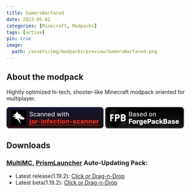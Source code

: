 ```yaml
---
title: GamersWarfared
date: 2023-05-01
categories: [Minecraft, Modpacks]
tags: [active]
pin: true
image:
  path: /assets/img/modpacks/preview/GamersWarfared.png
---
```

## About the modpack
Hightly optimized hi-tech, shooter-like Minecraft modpack oriented for multiplayer.

<img alt="Scanned with jar-infection-scanner" height="56" src="/assets/svg/badges/jar-infection-scanner.svg">
<img alt="Based on ForgePackBase" height="56" src="/assets/svg/badges/ForgePackBase.svg">

## Downloads
### [MultiMC](https://multimc.org/), [PrismLauncher](https://prismlauncher.org/) Auto-Updating Pack:
- Latest release(1.19.2): [Click or Drag-n-Drop](/GamersWarfared/GamersWarfared.zip)
- Latest beta(1.19.2): [Click or Drag-n-Drop](/GamersWarfared/GamersWarfared-Beta.zip)
